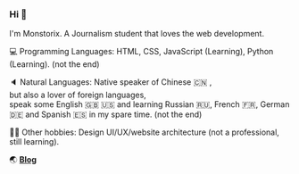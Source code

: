 ### Hi 👋
I'm Monstorix. A Journalism student that loves the web development.
<br>

💻 Programming Languages: HTML, CSS, JavaScript (Learning), Python (Learning). (not the end)

🔈 Natural Languages: Native speaker of Chinese 🇨🇳 , <br>but also a lover of foreign languages, <br>speak some English 🇬🇧 🇺🇸 and learning Russian 🇷🇺, French 🇫🇷, German 🇩🇪 and Spanish 🇪🇸 in my spare time. (not the end)



👨‍💻 Other hobbies: Design UI/UX/website architecture (not a professional, still learning).

🌏 [**Blog**](https://montorix.ink)
<!--
**monstorix/monstorix** is a ✨ _special_ ✨ repository because its `README.md` (this file) appears on your GitHub profile.

Here are some ideas to get you started:

- 🔭 I’m  ...
- 🌱 I’m currently learning ...
- 👯 I’m looking to collaborate on ...
- 🤔 I’m looking for help with ...
- 💬 Ask me about ...
- 📫 How to reach me: ...
- 😄 Pronouns: ...
- ⚡ Fun fact: ...
-->
